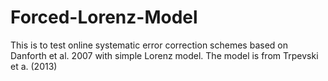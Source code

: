 # Forced-Lorenz-Model
This is to test online systematic error correction schemes based on Danforth et al. 2007 with simple Lorenz model. The model is from Trpevski et a. (2013)
